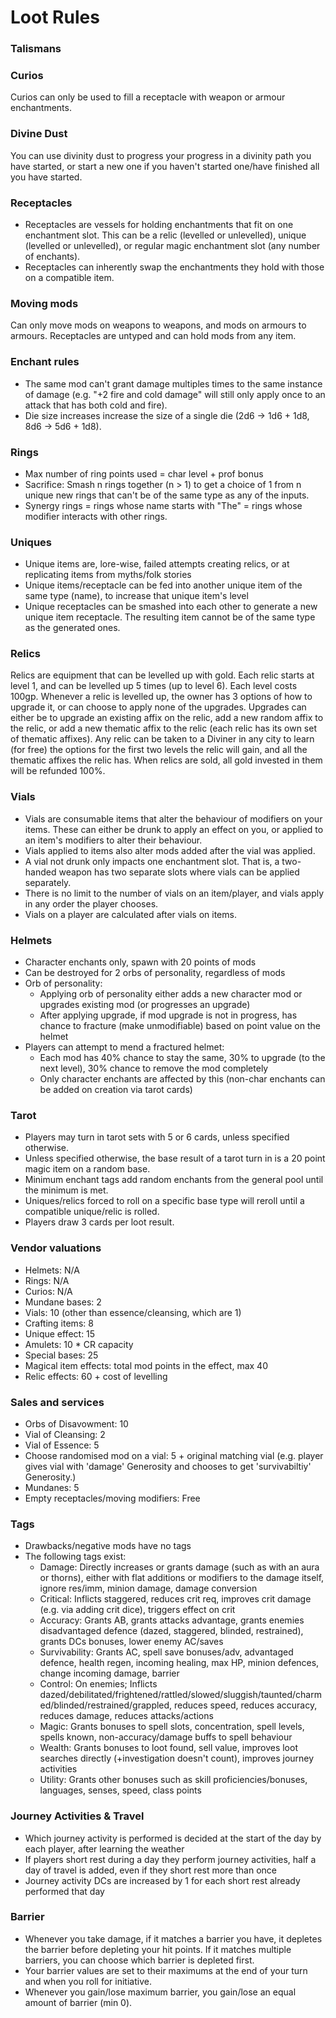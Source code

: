 # Loot Rules

### Talismans

[//]: # (TODO)

### Curios
Curios can only be used to fill a receptacle with weapon or armour enchantments.

### Divine Dust
You can use divinity dust to progress your progress in a divinity path you have started, or start a new one if you haven't started one/have finished all you have started.

### Receptacles
- Receptacles are vessels for holding enchantments that fit on one enchantment slot. This can be a relic (levelled or unlevelled), unique (levelled or unlevelled), or regular magic enchantment slot (any number of enchants).
- Receptacles can inherently swap the enchantments they hold with those on a compatible item.

### Moving mods
Can only move mods on weapons to weapons, and mods on armours to armours. Receptacles are untyped and can hold mods from any item.

### Enchant rules
- The same mod can't grant damage multiples times to the same instance of damage (e.g. "+2 fire and cold damage" will still only apply once to an attack that has both cold and fire).
- Die size increases increase the size of a single die (2d6 -> 1d6 + 1d8, 8d6 -> 5d6 + 1d8).

### Rings
- Max number of ring points used = char level + prof bonus
- Sacrifice: Smash n rings together (n > 1) to get a choice of 1 from n unique new rings that can't be of the same type as any of the inputs.
- Synergy rings = rings whose name starts with "The" = rings whose modifier interacts with other rings.

### Uniques
- Unique items are, lore-wise, failed attempts creating relics, or at replicating items from myths/folk stories
- Unique items/receptacle can be fed into another unique item of the same type (name), to increase that unique item's level
- Unique receptacles can be smashed into each other to generate a new unique item receptacle. The resulting item cannot be of the same type as the generated ones.

### Relics
Relics are equipment that can be levelled up with gold. Each relic starts at level 1, and can be levelled up 5 times (up to level 6). Each level costs 100gp. Whenever a relic is levelled up, the owner has 3 options of how to upgrade it, or can choose to apply none of the upgrades. Upgrades can either be to upgrade an existing affix on the relic, add a new random affix to the relic, or add a new thematic affix to the relic (each relic has its own set of thematic affixes). Any relic can be taken to a Diviner in any city to learn (for free) the options for the first two levels the relic will gain, and all the thematic affixes the relic has. When relics are sold, all gold invested in them will be refunded 100%.

### Vials
- Vials are consumable items that alter the behaviour of modifiers on your items. These can either be drunk to apply an effect on you, or applied to an item's modifiers to alter their behaviour.
- Vials applied to items also alter mods added after the vial was applied.
- A vial not drunk only impacts one enchantment slot. That is, a two-handed weapon has two separate slots where vials can be applied separately.
- There is no limit to the number of vials on an item/player, and vials apply in any order the player chooses.
- Vials on a player are calculated after vials on items.

### Helmets
- Character enchants only, spawn with 20 points of mods
- Can be destroyed for 2 orbs of personality, regardless of mods
- Orb of personality:
  - Applying orb of personality either adds a new character mod or upgrades existing mod (or progresses an upgrade)
  - After applying upgrade, if mod upgrade is not in progress, has chance to fracture (make unmodifiable) based on point value on the helmet
- Players can attempt to mend a fractured helmet:
  - Each mod has 40% chance to stay the same, 30% to upgrade (to the next level), 30% chance to remove the mod completely
  - Only character enchants are affected by this (non-char enchants can be added on creation via tarot cards)

### Tarot
- Players may turn in tarot sets with 5 or 6 cards, unless specified otherwise.
- Unless specified otherwise, the base result of a tarot turn in is a 20 point magic item on a random base.
- Minimum enchant tags add random enchants from the general pool until the minimum is met.
- Uniques/relics forced to roll on a specific base type will reroll until a compatible unique/relic is rolled.
- Players draw 3 cards per loot result.

### Vendor valuations
- Helmets: N/A
- Rings: N/A
- Curios: N/A
- Mundane bases: 2
- Vials: 10 (other than essence/cleansing, which are 1)
- Crafting items: 8
- Unique effect: 15
- Amulets: 10 * CR capacity
- Special bases: 25
- Magical item effects: total mod points in the effect, max 40
- Relic effects: 60 + cost of levelling

### Sales and services
- Orbs of Disavowment: 10
- Vial of Cleansing: 2
- Vial of Essence: 5
- Choose randomised mod on a vial: 5 + original matching vial (e.g. player gives vial with 'damage' Generosity and chooses to get 'survivabiltiy' Generosity.)
- Mundanes: 5
- Empty receptacles/moving modifiers: Free

### Tags
- Drawbacks/negative mods have no tags
- The following tags exist:
  - Damage: Directly increases or grants damage (such as with an aura or thorns), either with flat additions or modifiers to the damage itself, ignore res/imm, minion damage, damage conversion
  - Critical: Inflicts staggered, reduces crit req, improves crit damage (e.g. via adding crit dice), triggers effect on crit
  - Accuracy: Grants AB, grants attacks advantage, grants enemies disadvantaged defence (dazed, staggered, blinded, restrained), grants DCs bonuses, lower enemy AC/saves
  - Survivability: Grants AC, spell save bonuses/adv, advantaged defence, health regen, incoming healing, max HP, minion defences, change incoming damage, barrier
  - Control: On enemies; Inflicts dazed/debilitated/frightened/rattled/slowed/sluggish/taunted/charmed/blinded/restrained/grappled, reduces speed, reduces accuracy, reduces damage, reduces attacks/actions
  - Magic: Grants bonuses to spell slots, concentration, spell levels, spells known, non-accuracy/damage buffs to spell behaviour
  - Wealth: Grants bonuses to loot found, sell value, improves loot searches directly (+investigation doesn't count), improves journey activities
  - Utility: Grants other bonuses such as skill proficiencies/bonuses, languages, senses, speed, class points

### Journey Activities & Travel
- Which journey activity is performed is decided at the start of the day by each player, after learning the weather
- If players short rest during a day they perform journey activities, half a day of travel is added, even if they short rest more than once
- Journey activity DCs are increased by 1 for each short rest already performed that day

### Barrier
- Whenever you take damage, if it matches a barrier you have, it depletes the barrier before depleting your hit points. If it matches multiple barriers, you can choose which barrier is depleted first.
- Your barrier values are set to their maximums at the end of your turn and when you roll for initiative.
- Whenever you gain/lose maximum barrier, you gain/lose an equal amount of barrier (min 0).
